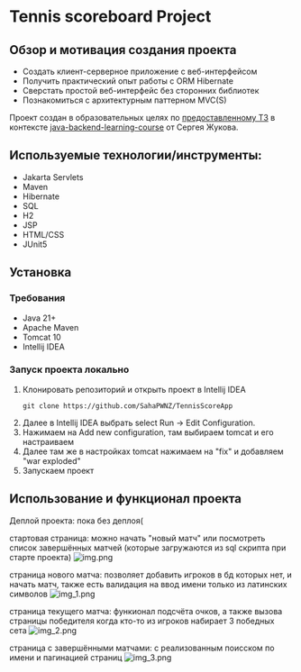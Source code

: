 

# Tennis scoreboard Project

## Обзор и мотивация создания проекта

- Создать клиент-серверное приложение с веб-интерфейсом
- Получить практический опыт работы с ORM Hibernate
- Сверстать простой веб-интерфейс без сторонних библиотек
- Познакомиться с архитектурным паттерном MVC(S)

Проект создан в образовательных целях
по [предоставленному ТЗ](https://zhukovsd.github.io/java-backend-learning-course/projects/tennis-scoreboard/)
в контексте [java-backend-learning-course](https://zhukovsd.github.io/java-backend-learning-course/#%D1%82%D1%80%D0%B5%D0%B1%D1%83%D0%B5%D0%BC%D1%8B%D0%B5-%D0%B7%D0%BD%D0%B0%D0%BD%D0%B8%D1%8F-%D0%B8-%D1%82%D0%B5%D1%85%D0%BD%D0%BE%D0%BB%D0%BE%D0%B3%D0%B8%D0%B8)
от Сергея Жукова.

## Используемые технологии/инструменты:

- Jakarta Servlets
- Maven
- Hibernate
- SQL
- H2
- JSP
- HTML/CSS
- JUnit5

## Установка

### Требования
+ Java 21+
+ Apache Maven
+ Tomcat 10
+ Intellij IDEA

### Запуск проекта локально

1. Клонировать репозиторий и открыть проект в Intellij IDEA
   ```
   git clone https://github.com/SahaPWNZ/TennisScoreApp

   ```
2. Далее в Intellij IDEA выбрать select Run -> Edit Configuration.
3. Нажимаем на Add new configuration, там выбираем tomcat и его настраиваем
4. Далее там же в настройках tomcat нажимаем на "fix" и добавляем "war exploded"
5. Запускаем проект
## Использование и функционал проекта
Деплой проекта: пока без деплоя( 

стартовая страница: можно начать "новый матч" или посмотреть список завершённых матчей (которые загружаются из sql скрипта при старте проекта) 
![img.png](https://github.com/SahaPWNZ/imagesForGit/blob/main/image/img.png)


[//]: # (https://github.com/SahaPWNZ/imagesForGit/raw/main/imagesForGit/image/img.png)

страница нового матча: позволяет добавить игроков в бд которых нет, и начать матч, также есть валидация на ввод имени только из латинских символов
![img_1.png](../imagesForGit/image/img_1.png)

страница текущего матча: функионал подсчёта очков, а также вызова страницы победителя когда кто-то из игроков набирает 3 победных сета
![img_2.png](../imagesForGit/image/img_2.png)

страница с завершёнными матчами: с реализованным поисском по имени и пагинацией страниц
![img_3.png](../imagesForGit/image/img_3.png)
